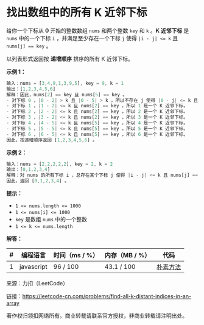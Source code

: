 # 找出数组中的所有 K 近邻下标

给你一个下标从 **0** 开始的整数数组 `nums` 和两个整数 `key` 和 `k` 。**K 近邻下标** 是 `nums` 中的一个下标 `i` ，并满足至少存在一个下标 `j` 使得 `|i - j| <= k` 且 `nums[j] == key` 。

以列表形式返回按 **递增顺序** 排序的所有 K 近邻下标。

**示例 1：**

``` javascript
输入：nums = [3,4,9,1,3,9,5], key = 9, k = 1
输出：[1,2,3,4,5,6]
解释：因此，nums[2] == key 且 nums[5] == key 。
- 对下标 0 ，|0 - 2| > k 且 |0 - 5| > k ，所以不存在 j 使得 |0 - j| <= k 且 nums[j] == key 。所以 0 不是一个 K 近邻下标。
- 对下标 1 ，|1 - 2| <= k 且 nums[2] == key ，所以 1 是一个 K 近邻下标。
- 对下标 2 ，|2 - 2| <= k 且 nums[2] == key ，所以 2 是一个 K 近邻下标。
- 对下标 3 ，|3 - 2| <= k 且 nums[2] == key ，所以 3 是一个 K 近邻下标。
- 对下标 4 ，|4 - 5| <= k 且 nums[5] == key ，所以 4 是一个 K 近邻下标。
- 对下标 5 ，|5 - 5| <= k 且 nums[5] == key ，所以 5 是一个 K 近邻下标。
- 对下标 6 ，|6 - 5| <= k 且 nums[5] == key ，所以 6 是一个 K 近邻下标。
因此，按递增顺序返回 [1,2,3,4,5,6] 。 
```

**示例 2：**

``` javascript
输入：nums = [2,2,2,2,2], key = 2, k = 2
输出：[0,1,2,3,4]
解释：对 nums 的所有下标 i ，总存在某个下标 j 使得 |i - j| <= k 且 nums[j] == key ，所以每个下标都是一个 K 近邻下标。 
因此，返回 [0,1,2,3,4] 。
```

**提示：**

- `1 <= nums.length <= 1000`
- `1 <= nums[i] <= 1000`
- `key` 是数组 `nums` 中的一个整数
- `1 <= k <= nums.length`

**解答：**

**#**|**编程语言**|**时间（ms / %）**|**内存（MB / %）**|**代码**
--|--|--|--|--
1|javascript|96 / 100|43.1 / 100|[朴素方法](./javascript/ac_v1.js)

来源：力扣（LeetCode）

链接：https://leetcode-cn.com/problems/find-all-k-distant-indices-in-an-array

著作权归领扣网络所有。商业转载请联系官方授权，非商业转载请注明出处。
